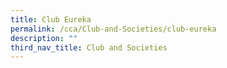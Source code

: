```yaml
---
title: Club Eureka
permalink: /cca/Club-and-Societies/club-eureka
description: ""
third_nav_title: Club and Societies
---
```

